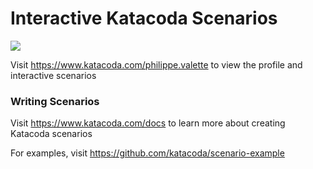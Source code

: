 # Interactive Katacoda Scenarios

[![](http://shields.katacoda.com/katacoda/philippe.valette/count.svg)](https://www.katacoda.com/philippe.valette "Get your profile on Katacoda.com")

Visit https://www.katacoda.com/philippe.valette to view the profile and interactive scenarios

### Writing Scenarios
Visit https://www.katacoda.com/docs to learn more about creating Katacoda scenarios



For examples, visit https://github.com/katacoda/scenario-example
